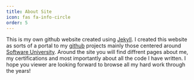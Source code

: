 ```yaml
---
title: About Site
icon: fas fa-info-circle
order: 5
---
```


This is my own github website created using [Jekyll][jekyll-organization]. I created this website as sorts of a portal to my [github][vass-github] projects mainly those centered around [Software University][softuni]. Around the site you will find diffrent pages about me, my certifications and most importantly about all the code I have written. I hope you viewer are looking forward to browse all my hard work through the years!

[jekyll-organization]: https://github.com/jekyll
[softuni]: https://softuni.bg/
[vass-github]: https://github.com/vassdeniss
